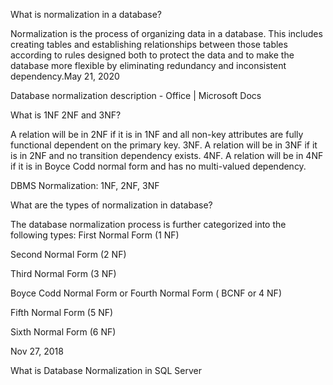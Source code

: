 What is normalization in a database?

Normalization is the process of organizing data in a database. This includes creating tables and establishing relationships between those tables according to rules designed both to protect the data and to make the database more flexible by eliminating redundancy and inconsistent dependency.May 21, 2020

Database normalization description - Office | Microsoft Docs

What is 1NF 2NF and 3NF?

A relation will be in 2NF if it is in 1NF and all non-key attributes are fully functional dependent on the primary key. 3NF. A relation will be in 3NF if it is in 2NF and no transition dependency exists. 4NF. A relation will be in 4NF if it is in Boyce Codd normal form and has no multi-valued dependency.

DBMS Normalization: 1NF, 2NF, 3NF


What are the types of normalization in database?

The database normalization process is further categorized into the following types:
First Normal Form (1 NF)

Second Normal Form (2 NF)

Third Normal Form (3 NF)

Boyce Codd Normal Form or Fourth Normal Form ( BCNF or 4 NF)

Fifth Normal Form (5 NF)

Sixth Normal Form (6 NF)

Nov 27, 2018

What is Database Normalization in SQL Server